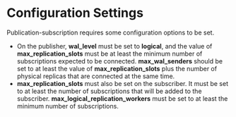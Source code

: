 # Configuration Settings<a name="EN-US_TOPIC_0000001261761887"></a>

Publication-subscription requires some configuration options to be set.

-   On the publisher,  **wal\_level**  must be set to  **logical**, and the value of  **max\_replication\_slots**  must be at least the minimum number of subscriptions expected to be connected.  **max\_wal\_senders**  should be set to at least the value of  **max\_replication\_slots**  plus the number of physical replicas that are connected at the same time.
-   **max\_replication\_slots**  must also be set on the subscriber. It must be set to at least the number of subscriptions that will be added to the subscriber.  **max\_logical\_replication\_workers**  must be set to at least the minimum number of subscriptions.


